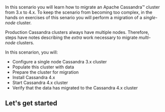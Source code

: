 In this scenario you will learn how to migrate an Apache Cassandra™ cluster from 3.x to 4.x. To keep the scenario from becoming too complex, in the hands on exercises of this senario you will perform a migration of a *single-node* cluster. 

Production Cassandra clusters always have multiple nodes. Therefore, steps have notes describing the *extra* work necessary to migrate *multi-node* clusters.

In this scenarion, you will:
- Configure a single node Cassandra 3.x cluster
- Populate this cluster with data
- Prepare the cluster for migration
- Install Cassandra 4.x
- Start Cassandra 4.x cluster
- Verify that the data has migrated to the Cassandra 4.x cluster

## Let's get started